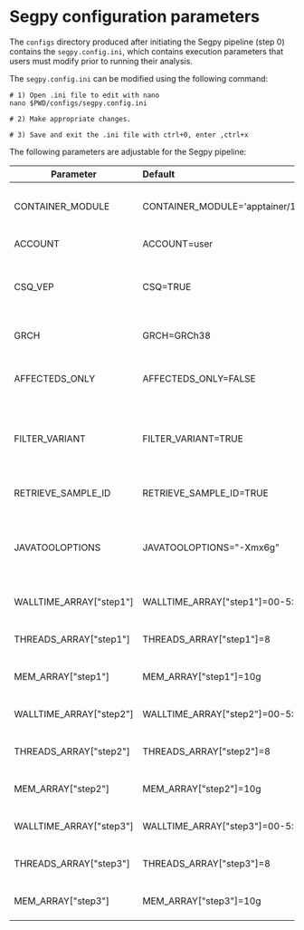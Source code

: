 # Segpy configuration parameters
The `configs` directory produced after initiating the Segpy pipeline (step 0) contains the `segpy.config.ini`, which contains execution parameters that users must modify prior to running their analysis. 

The `segpy.config.ini` can be modified using the following command:

```
# 1) Open .ini file to edit with nano
nano $PWD/configs/segpy.config.ini

# 2) Make appropriate changes.

# 3) Save and exit the .ini file with ctrl+0, enter ,ctrl+x
```

The following parameters are adjustable for the Segpy pipeline:

| Parameter   |      Default      |  Explanation |
|----------|:-------------|:------|
|CONTAINER_MODULE | CONTAINER_MODULE='apptainer/1.2.4' | The version of Singularity/Apptainer loaded onto your system.|
|ACCOUNT|ACCOUNT=user| Your SLURM user account.|
| CSQ_VEP | CSQ=TRUE | Whether or not to include variant annotations from VEP in the output file. |
|GRCH| GRCH=GRCh38 | Reference genome version (GRCh38 or GRCh37).|
|AFFECTEDS_ONLY|AFFECTEDS_ONLY=FALSE| Whether or not to only include families with at least one affected individual.|
|FILTER_VARIANT|FILTER_VARIANT=TRUE| Filter the output file using relevant variant count values. See [Step 3: Parse output file](#step-3-parse-output-file) for more information.|
|RETRIEVE_SAMPLE_ID|RETRIEVE_SAMPLE_ID=TRUE| Whether or not to retain SampleIDs in the final output file. |
|JAVATOOLOPTIONS|JAVATOOLOPTIONS="-Xmx6g"| Java Virtual Machine (JVM) configuration setting. For most use cases the default value will be appropriate.|
|WALLTIME_ARRAY["step1"]|WALLTIME_ARRAY["step1"]=00-5:00 | Number of CPUs for the step 1 job sumission. |
|THREADS_ARRAY["step1"]|THREADS_ARRAY["step1"]=8| Amount of memory (RAM) for the step 1 job sumission. |
|MEM_ARRAY["step1"]|MEM_ARRAY["step1"]=10g| Amount of time for the step 1 job sumission.|
|WALLTIME_ARRAY["step2"]|WALLTIME_ARRAY["step2"]=00-5:00 | Number of CPUs for the step 2 job sumission. |
|THREADS_ARRAY["step2"]|THREADS_ARRAY["step2"]=8| Amount of memory (RAM) for the step 2 job sumission. |
|MEM_ARRAY["step2"]|MEM_ARRAY["step2"]=10g| Amount of time for the step 2 job sumission.|
|WALLTIME_ARRAY["step3"]|WALLTIME_ARRAY["step3"]=00-5:00 | Number of CPUs for the step 3 job sumission. |
|THREADS_ARRAY["step3"]|THREADS_ARRAY["step3"]=8| Amount of memory (RAM) for the step 3 job sumission. |
|MEM_ARRAY["step3"]|MEM_ARRAY["step3"]=10g| Amount of time for the step 3 job sumission.|




